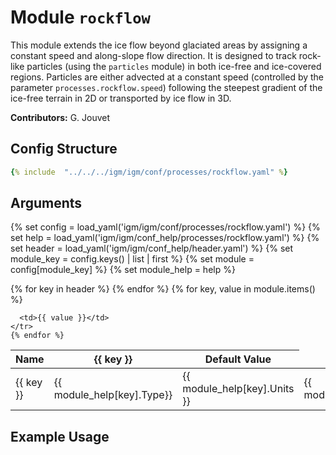 # Module `rockflow`

This module extends the ice flow beyond glaciated areas by assigning a constant speed and along-slope flow direction. It is designed to track rock-like particles (using the `particles` module) in both ice-free and ice-covered regions. Particles are either advected at a constant speed (controlled by the parameter `processes.rockflow.speed`) following the steepest gradient of the ice-free terrain in 2D or transported by ice flow in 3D.

**Contributors:** G. Jouvet

## Config Structure  
~~~yaml
{% include  "../../../igm/igm/conf/processes/rockflow.yaml" %}
~~~

## Arguments

{% set config = load_yaml('igm/igm/conf/processes/rockflow.yaml') %}
{% set help = load_yaml('igm/igm/conf_help/processes/rockflow.yaml') %}
{% set header = load_yaml('igm/igm/conf_help/header.yaml') %}
{% set module_key = config.keys() | list | first %}
{% set module = config[module_key] %}
{% set module_help = help %}

<table>
  <thead>
    <tr>
      <th>Name</th>
      {% for key in header %}
      <th>{{ key }}</th>
      {% endfor %}
      <th>Default Value</th>
    </tr>
  </thead>
  <tbody>
    {% for key, value in module.items() %}
    <tr>
      <td>{{ key }}</td>
      <td>{{ module_help[key].Type}}</td>
      <!-- <td>{{ module_help[key].Units}}</td> -->
      <td><span class="math">{{ module_help[key].Units }}</span></td>
      <td>{{ module_help[key].Description}}</td>

      <td>{{ value }}</td>
    </tr>
    {% endfor %}
  </tbody>
</table>

<script type="text/javascript">
  MathJax.Hub.Queue(["Typeset", MathJax.Hub]);
</script>

## Example Usage